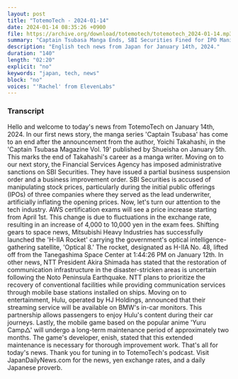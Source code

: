 ```yaml
---
layout: post
title: "TotemoTech - 2024-01-14"
date: 2024-01-14 08:35:26 +0900
file: https://archive.org/download/totemotech/totemotech_2024-01-14.mp3
summary: "Captain Tsubasa Manga Ends, SBI Securities Fined for IPO Manipulation, & more…"
description: "English tech news from Japan for January 14th, 2024."
duration: "140"
length: "02:20"
explicit: "no"
keywords: "japan, tech, news"
block: "no"
voices: "'Rachel' from ElevenLabs"
---
```


### Transcript

Hello and welcome to today's news from TotemoTech on January 14th, 2024. In our first news story, the manga series 'Captain Tsubasa' has come to an end after the announcement from the author, Yoichi Takahashi, in the 'Captain Tsubasa Magazine Vol. 19' published by Shueisha on January 5th. This marks the end of Takahashi's career as a manga writer. Moving on to our next story, the Financial Services Agency has imposed administrative sanctions on SBI Securities. They have issued a partial business suspension order and a business improvement order. SBI Securities is accused of manipulating stock prices, particularly during the initial public offerings (IPOs) of three companies where they served as the lead underwriter, artificially inflating the opening prices. Now, let's turn our attention to the tech industry. AWS certification exams will see a price increase starting from April 1st. This change is due to fluctuations in the exchange rate, resulting in an increase of 4,000 to 10,000 yen in the exam fees. Shifting gears to space news, Mitsubishi Heavy Industries has successfully launched the 'H-IIA Rocket' carrying the government's optical intelligence-gathering satellite, 'Optical 8.' The rocket, designated as H-IIA No. 48, lifted off from the Tanegashima Space Center at 1:44:26 PM on January 12th. In other news, NTT President Akira Shimada has stated that the restoration of communication infrastructure in the disaster-stricken areas is uncertain following the Noto Peninsula Earthquake. NTT plans to prioritize the recovery of conventional facilities while providing communication services through mobile base stations installed on ships. Moving on to entertainment, Hulu, operated by HJ Holdings, announced that their streaming service will be available on BMW's in-car monitors. This partnership allows passengers to enjoy Hulu's content during their car journeys. Lastly, the mobile game based on the popular anime 'Yuru Camp△' will undergo a long-term maintenance period of approximately two months. The game's developer, enish, stated that this extended maintenance is necessary for thorough improvement work. That's all for today's news. Thank you for tuning in to TotemoTech's podcast.   Visit JapanDailyNews.com for the news, yen exchange rates, and a daily Japanese proverb.
